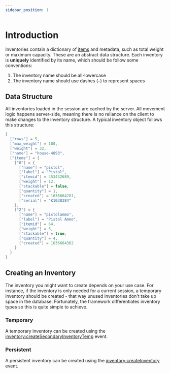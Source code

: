 ```yaml
---
sidebar_position: 1
---
```


# Introduction

Inventories contain a dictionary of [items](/docs/items/intro) and metadata, such as total weight or maximum capacity. These are an abstract data structure. Each inventory is **uniquely** identified by its name, which should be follow some conventions:
1. The inventory name should be all-lowercase
2. The inventory name should use dashes (`-`) to represent spaces

## Data Structure

All inventories loaded in the session are cached by the server. All movement logic happens server-side, meaning there is no reliance on the client to make changes to the inventory structure. A typical inventory object follows this structure:
```lua
{
  ["rows"] = 5,
  ["max_weight"] = 100,
  ["weight"] = 32,
  ["name"] = "house-4893",
  ["items"] = {
    ["0"] = {
      ["name"] = "pistol",
      ["label"] = "Pistol",
      ["itemid"] = 453432689,
      ["weight"] = 12,
      ["stackable"] = false,
      ["quantity"] = 1,
      ["created"] = 1636664281,
      ["serial"] = "K1038384"
    },
    ["2"] = {
      ["name"] = "pistolammo",
      ["label"] = "Pistol Ammo",
      ["itemid"] = 64,
      ["weight"] = 5,
      ["stackable"] = true,
      ["quantity"] = 4,
      ["created"] = 1636664362
    }
  }
}
```

## Creating an Inventory

The inventory you might want to create depends on your use case. For instance, if the inventory is only needed for a current session, a temporary inventory should be created - that way unused inventories don't take up space in the database. Fortunately, the framework differentiates inventory types so this is quite simple to achieve.

### Temporary

A temporary inventory can be created using the [inventory:createSecondaryInventoryTemp](events#inventorycreatesecondaryinventorytemp) event. 

### Persistent

A persistent inventory can be created using the [inventory:createInventory](events#inventorycreateinventory) event.